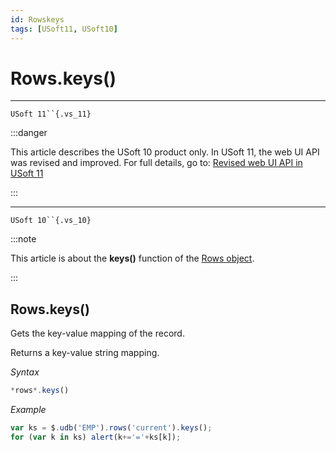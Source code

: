 ```yaml
---
id: Rowskeys
tags: [USoft11, USoft10]
---
```

# Rows.keys()



----

`USoft 11``{.vs_11}`


:::danger

This article describes the USoft 10 product only.
In USoft 11, the web UI API was revised and improved. For full details, go to:
[Revised web UI API in USoft 11](/docs/Web_and_app_UIs/UDB_udb/Revised_web_UI_API_in_USoft_11.md)

:::

----

`USoft 10``{.vs_10}`


:::note

This article is about the **keys()** function of the [Rows object](/docs/Web_and_app_UIs/UDB_Rows).

:::

## **Rows.keys()**

Gets the key-value mapping of the record.

Returns a key-value string mapping.

*Syntax*

```js
*rows*.keys()
```

*Example*

```js
var ks = $.udb('EMP').rows('current').keys();
for (var k in ks) alert(k+='='+ks[k]);
```

 